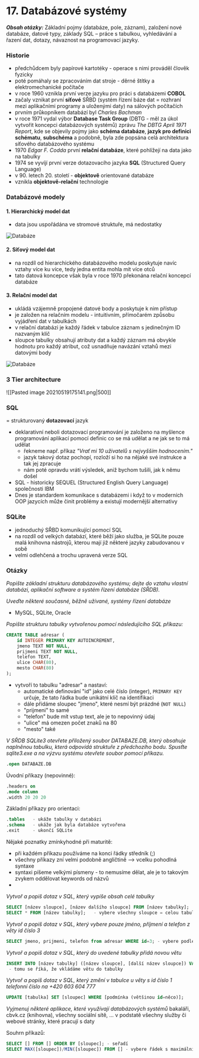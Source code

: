 # 17. Databázové systémy

***Obsah otázky:*** Základní pojmy (databáze, pole, záznam), založení nové databáze, datové typy, základy SQL  – práce s tabulkou, vyhledávání a řazení dat, dotazy, návaznost na programovací jazyky. 

### Historie
- předchůdcem byly papírové kartotéky - operace s nimi prováděl člověk fyzicky
- poté pomáhaly se zpracováním dat stroje - děrné štítky a elektromechanické počítače
- v roce 1960 vznikla první verze jazyku pro práci s databázemi **COBOL**
- začaly vznikat první **síťové** SŘBD (systém řízení báze dat = rozhraní mezi aplikačními programy a uloženými daty) na sálových počítačích
- prvním průkopníkem databází byl *Charles Bachman*
- v roce 1971 vydal výbor **Database Task Group** (DBTG - měl za úkol vytvořit koncepci databázových systémů) zprávu *The DBTG April 1971 Report*, kde se objevily pojmy jako **schéma databáze**, **jazyk pro definici schématu**, **subschéma** a podobně, byla zde popsána celá architektura síťového databázového systému
- 1970 *Edgar F. Codda* první **relační databáze**, které pohlížejí na data jako na tabulky
- 1974 se vyvíjí první verze dotazovacího jazyka **SQL** (Structured Query Language)
- v 90. letech 20. století - **objektově** orientované databáze
- vznikla **objektově-relační** technologie

### Databázové modely

#### 1. Hierarchický model dat
- data jsou uspořádána ve stromové struktuře, má nedostatky

![Databáze](https://lh3.googleusercontent.com/proxy/qZRBZaYhxyW6dfsk_Bz0XfYxuQy-_vKykx8Z2PxH8T19bL9uXMuxrlzDA0Z0C-iWAkkIHZzEsvTwXXMWOOpLFtWdRgcgmg)
 
 #### 2. Síťový model dat
- na rozdíl od hierarchického databázového modelu poskytuje navíc vztahy více ku více, tedy jedna entita mohla mít více otců
- tato datová koncepce však byla v roce 1970 překonána relační koncepcí databáze

#### 3. Relační model dat
- ukládá vzájemně propojené datové body a poskytuje k nim přístup
- je založen na relačním modelu - intuitivním, přímočarém způsobu vyjádření dat v tabulkách
- v relační databázi je každý řádek v tabulce záznam s jedinečným ID nazvaným klíč
- sloupce tabulky obsahují atributy dat a každý záznam má obvykle hodnotu pro každý atribut, což usnadňuje navázání vztahů mezi datovými body

![Databáze](https://lh3.googleusercontent.com/proxy/WRmr3chFNFvRXZR5MDzG59F8zGjdb0LB7AZRTzNisw-WuabhEg25XwEFwGb4bqs2pL1xQVbCCBKRM70dnOuncNrD52t_tA)

### 3 Tier architecture

![[Pasted image 20210519175141.png|500]]

### SQL

= strukturovaný **dotazovací** jazyk
- deklarativní neboli dotazovací programování je založeno na myšlence programování aplikací pomocí definic co se má udělat a ne jak se to má udělat
	- řekneme např. příkaz *"Vrať mi 10 uživatelů s nejvyšším hodnocením."*
	- jazyk takový dotaz pochopí, rozloží si ho na nějaké své instrukce a tak jej zpracuje
	- nám poté opravdu vrátí výsledek, aniž bychom tušili, jak k němu došel
- SQL - historicky SEQUEL (Structured English Query Language) společnosti IBM
- Dnes je standardem komunikace s databázemi i když to v moderních OOP jazycích může činit problémy a existují modernější alternativy

### SQLite

- jednoduchý SŘBD komunikující pomocí SQL
- na rozdíl od velkých databází, které běží jako služba, je SQLite pouze malá knihovna nástrojů, kterou mají již některé jazyky zabudovanou v sobě
- velmi odlehčená a trochu upravená verze SQL

### Otázky

*Popište základní strukturu databázového systému; dejte do vztahu vlastní databázi, aplikační software a systém řízení databáze (SŘDB).*

*Uveďte některé současné, běžně užívané, systémy řízení databáze*
- MySQL, SQLite, Oracle

*Popište strukturu tabulky vytvořenou pomocí následujícího SQL příkazu:*
```SQL
CREATE TABLE adresar (
	id INTEGER PRIMARY KEY AUTOINCREMENT,
	jmeno TEXT NOT NULL,
	prijmeni TEXT NOT NULL,
	telefon TEXT,
	ulice CHAR(80),
	mesto CHAR(80)
);
```
- vytvoří to tabulku "adresar" a nastaví:
	-  automatické definování "id" jako celé číslo (integer), `PRIMARY KEY` určuje, že tato řádka bude unikátní klíč na identifikaci
	-  dále přidáme sloupec "jmeno", které nesmí být prázdné (`NOT NULL`)
	-  "prijmeni" to samé
	-  "telefon" bude mít vstup text, ale je to nepovinný údaj
	-  "ulice" má omezen počet znaků na 80
	-  "mesto" také

*V SŘDB SQLite3 otevřete přiložený soubor *DATABAZE.DB*, který obsahuje naplněnou tabulku, která odpovídá struktuře z předchozího bodu.
Spusťte *sqlite3.exe* a na výzvu systému otevřete soubor pomocí příkazu.*
```SQL
.open DATABAZE.DB
```

Úvodní příkazy (nepovinné):
```SQL
.headers on  
.mode column  
.width 20 20 20
```

Základní příkazy pro orientaci:
```SQL
.tables   - ukáže tabulky v databázi
.schema   - ukáže jak byla databáze vytvořena
.exit     - ukončí SQLite
```

Nějaké poznatky zmínkyhodné při maturitě:
- při každém příkazu používáme na konci řádky středník (;)
- všechny příkazy zní velmi podobně angličtině --> vcelku pohodlná syntaxe
- syntaxi píšeme velkými písmeny - to nemusíme dělat, ale je to takovým zvykem oddělovat keywords od názvů
- 

*Vytvoř a popiš dotaz v SQL, který vypíše obsah celé tabulky*

```SQL
SELECT [název sloupce], [název dalšího sloupce] FROM [název tabulky];   - vybere (vypíše) dané sloupce z tabulky
SELECT * FROM [název tabulky];   - vybere všechny sloupce = celou tabulku (! používat pouze při orientaci v tabulkách, pan učitel to nemá moc rád)
```

*Vytvoř a popiš dotaz v SQL, který vybere pouze jméno, příjmení a telefon z věty id číslo 3*

 ```SQL
SELECT jmeno, prijmeni, telefon from adresar WHERE id=3; - vybere podle nějaké podmínky
 ```

*Vytvoř a popiš dotaz v SQL, který do uvedené tabulky přidá novou větu*
```SQL 
INSERT INTO [název tabulky] ([název sloupce], [další název sloupce]) VALUES ([první hodnota], [druhá hodnota]);
 - tomu se říká, že vkládáme větu do tabulky
```

*Vytvoř a popiš dotaz v SQL, který změní  v tabulce u věty s id číslo 1 telefonní číslo na +420 603 604 777*

```SQL
UPDATE [tabulka] SET [sloupec] WHERE [podmínka (většinou id=něco)];
```

*Vyjmenuj některé aplikace, které využívají databázových systémů*
bakaláři, cbvk.cz (knihovna), všechny sociální sítě, ... v podstatě všechny služby či webové stránky, které pracují s daty

Souhrn příkazů:
```SQL
SELECT [] FROM [] ORDER BY [sloupec]; - seřadí
SELECT MAX([sloupec])/MIN([sloupec]) FROM [] - vybere řádek s maximální/minimální hodnotou podle daného sloupce
```